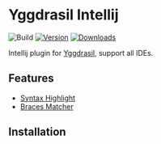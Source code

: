 # Yggdrasil Intellij


![Build](https://github.com/voml/voml-intellij/workflows/Build/badge.svg)
[![Version](https://img.shields.io/jetbrains/plugin/v/PLUGIN_ID.svg)](https://plugins.jetbrains.com/plugin/PLUGIN_ID)
[![Downloads](https://img.shields.io/jetbrains/plugin/d/PLUGIN_ID.svg)](https://plugins.jetbrains.com/plugin/PLUGIN_ID)

<!-- Plugin description -->

Intellij plugin for [Yggdrasil](https://github.com/voml), support all IDEs.

## Features
- [Syntax Highlight]()
- [Braces Matcher]()

<!-- Plugin description end -->

## Installation


